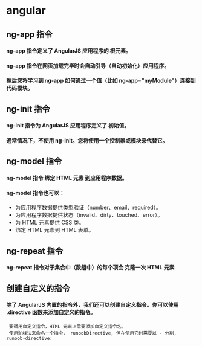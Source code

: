# angular
## ng-app 指令
#### ng-app 指令定义了 AngularJS 应用程序的 根元素。
#### ng-app 指令在网页加载完毕时会自动引导（自动初始化）应用程序。
#### 稍后您将学习到 ng-app 如何通过一个值（比如 ng-app="myModule"）连接到代码模块。

## ng-init 指令
#### ng-init 指令为 AngularJS 应用程序定义了 初始值。
#### 通常情况下，不使用 ng-init。您将使用一个控制器或模块来代替它。

## ng-model 指令
#### ng-model 指令 绑定 HTML 元素 到应用程序数据。
#### ng-model 指令也可以：
* 为应用程序数据提供类型验证（number、email、required）。
* 为应用程序数据提供状态（invalid、dirty、touched、error）。
* 为 HTML 元素提供 CSS 类。
* 绑定 HTML 元素到 HTML 表单。

## ng-repeat 指令
#### ng-repeat 指令对于集合中（数组中）的每个项会 克隆一次 HTML 元素

## 创建自定义的指令
#### 除了 AngularJS 内置的指令外，我们还可以创建自定义指令。你可以使用 .directive 函数来添加自定义的指令。  
     要调用自定义指令，HTML 元素上需要添加自定义指令名。  
     使用驼峰法来命名一个指令， runoobDirective, 但在使用它时需要以 - 分割, runoob-directive:
